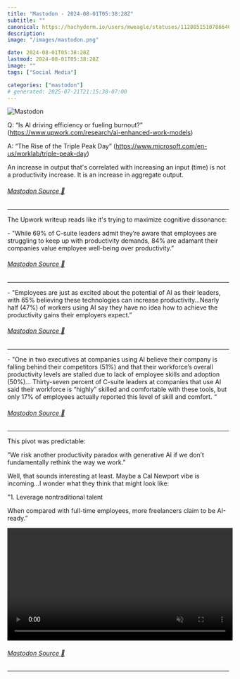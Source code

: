 ```yaml
---
title: "Mastodon - 2024-08-01T05:38:28Z"
subtitle: ""
canonical: https://hachyderm.io/users/mweagle/statuses/112885151078664003
description:
image: "/images/mastodon.png"

date: 2024-08-01T05:38:28Z
lastmod: 2024-08-01T05:38:28Z
image: ""
tags: ["Social Media"]

categories: ["mastodon"]
# generated: 2025-07-21T21:15:38-07:00
---
```

![Mastodon](/images/mastodon.png)

<p>Q: “Is AI driving efficiency or fueling burnout?” (<a href="https://www.upwork.com/research/ai-enhanced-work-models" target="_blank" rel="nofollow noopener noreferrer" translate="no"><span class="invisible">https://www.</span><span class="ellipsis">upwork.com/research/ai-enhance</span><span class="invisible">d-work-models</span></a>)</p><p>A: “The Rise of the Triple Peak Day” (<a href="https://www.microsoft.com/en-us/worklab/triple-peak-day" target="_blank" rel="nofollow noopener noreferrer" translate="no"><span class="invisible">https://www.</span><span class="ellipsis">microsoft.com/en-us/worklab/tr</span><span class="invisible">iple-peak-day</span></a>)</p><p>An increase in output that&#39;s correlated with increasing an input (time) is not a productivity increase. It is an increase in aggregate output.</p>


###### [Mastodon Source 🐘](https://hachyderm.io/@mweagle/112885151078664003)

___

<p>The Upwork writeup reads like it&#39;s trying to maximize cognitive dissonance:</p><p>- &quot;While 69% of C-suite leaders admit they’re aware that employees are struggling to keep up with productivity demands, 84% are adamant their companies value employee well-being over productivity.”</p>


###### [Mastodon Source 🐘](https://hachyderm.io/@mweagle/112885166232481421)

___

<p>- &quot;Employees are just as excited about the potential of AI as their leaders, with 65% believing these technologies can increase productivity…Nearly half (47%) of workers using AI say they have no idea how to achieve the productivity gains their employers expect.”</p>


###### [Mastodon Source 🐘](https://hachyderm.io/@mweagle/112885166831822194)

___

<p>- &quot;One in two executives at companies using AI believe their company is falling behind their competitors (51%) and that their workforce’s overall productivity levels are stalled due to lack of employee skills and adoption (50%)... Thirty-seven percent of C-suite leaders at companies that use AI said their workforce is “highly” skilled and comfortable with these tools, but only 17% of employees actually reported this level of skill and comfort. “</p>


###### [Mastodon Source 🐘](https://hachyderm.io/@mweagle/112885171112982674)

___

<p>This pivot was predictable: </p><p>”We risk another productivity paradox with generative AI if we don’t fundamentally rethink the way we work.”</p><p>Well, that sounds interesting at least. Maybe a Cal Newport vibe is incoming…I wonder what they think that might look like:</p><p>&quot;1. Leverage nontraditional talent</p><p>When compared with full-time employees, more freelancers claim to be AI-ready.”</p>

<video controls autoplay muted loop width="512"><source src="7a2459a68a0f1e93.mp4" type="video/mp4" /></video>

###### [Mastodon Source 🐘](https://hachyderm.io/@mweagle/112885193033141874)

___
